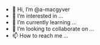 - 👋 Hi, I’m @a-macgyver
- 👀 I’m interested in ...
- 🌱 I’m currently learning ...
- 💞️ I’m looking to collaborate on ...
- 📫 How to reach me ...

<!---
a-macgyver/a-macgyver is a ✨ special ✨ repository because its `README.md` (this file) appears on your GitHub profile.
You can click the Preview link to take a look at your changes.
--->
